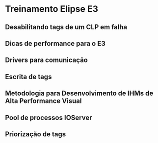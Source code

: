 Treinamento Elipse E3
=====================================================================================================

Desabilitando tags de um CLP em falha
-----------------------------------------------------------------------------------------------------

Dicas de performance para o E3
-----------------------------------------------------------------------------------------------------

Drivers para comunicação
-----------------------------------------------------------------------------------------------------

Escrita de tags
-----------------------------------------------------------------------------------------------------

Metodologia para Desenvolvimento de IHMs de Alta Performance Visual
-----------------------------------------------------------------------------------------------------

Pool de processos IOServer
-----------------------------------------------------------------------------------------------------

Priorização de tags
-----------------------------------------------------------------------------------------------------